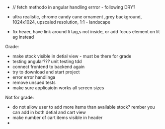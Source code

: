 -   // fetch methodo in angular handling errror - following DRY?

-   ultra realistic, chrome candy cane ornament ,grey background, 1024x1024, upscaled resolution, 1:1 - landscape

-   fix heaer, have link around li tag,s not inside, or add focus element on lit ag instead

Grade:

-   make stock visible in detial view - must be there for grade
-   testing angular??? unit testing tdd
-   connect frontend to backend again
-   try to download and start project
-   error
    error handlinga
-   remove unsued tests
-   make sure applicaiotn works all screen sizes

Not for grade:

-   do not allow user to add more items than available stock? rember you can add in both detial and cart view
-   make number of cart items visible in header
-
